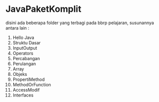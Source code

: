 # JavaPaketKomplit

disini ada beberapa folder yang terbagi pada bbrp pelajaran, susunannya antara lain :
1. Hello Java
2. Struktu Dasar
3. InputOutput
4. Operators
5. Percabangan
6. Perulangan
7. Array
8. Objeks
9. PropertiMethod
10. MethodOrFunction
11. AccessModif
12. Interfaces
